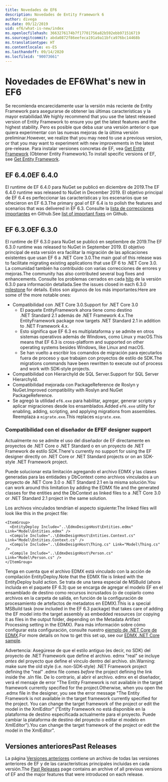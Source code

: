 ```yaml
---
title: Novedades de EF6
description: Novedades de Entity Framework 6
author: divega
ms.date: 09/12/2019
uid: ef6/what-is-new/index
ms.openlocfilehash: 3663276174b7f17701756a82b592ebb971516719
ms.sourcegitcommit: abda0872f86eefeca191a9a11bfca976bc14468b
ms.translationtype: HT
ms.contentlocale: es-ES
ms.lasthandoff: 09/14/2020
ms.locfileid: "90073661"
---
```

# <a name="whats-new-in-ef6"></a><span data-ttu-id="9adc4-103">Novedades de EF6</span><span class="sxs-lookup"><span data-stu-id="9adc4-103">What's new in EF6</span></span>

<span data-ttu-id="9adc4-104">Se recomienda encarecidamente usar la versión más reciente de Entity Framework para asegurarse de obtener las últimas características y la mayor estabilidad.</span><span class="sxs-lookup"><span data-stu-id="9adc4-104">We highly recommend that you use the latest released version of Entity Framework to ensure you get the latest features and the highest stability.</span></span>
<span data-ttu-id="9adc4-105">Pero es posible que deba usar una versión anterior o que quiera experimentar con las nuevas mejoras de la última versión preliminar.</span><span class="sxs-lookup"><span data-stu-id="9adc4-105">However, we realize that you may need to use a previous version, or that you may want to experiment with new improvements in the latest pre-release.</span></span>
<span data-ttu-id="9adc4-106">Para instalar versiones concretas de EF, vea [Get Entity Framework](xref:ef6/fundamentals/install) (Obtener Entity Framework).</span><span class="sxs-lookup"><span data-stu-id="9adc4-106">To install specific versions of EF, see [Get Entity Framework](xref:ef6/fundamentals/install).</span></span>

## <a name="ef-640"></a><span data-ttu-id="9adc4-107">EF 6.4.0</span><span class="sxs-lookup"><span data-stu-id="9adc4-107">EF 6.4.0</span></span>

<span data-ttu-id="9adc4-108">El runtime de EF 6.4.0 para NuGet se publicó en diciembre de 2019.</span><span class="sxs-lookup"><span data-stu-id="9adc4-108">The EF 6.4.0 runtime was released to NuGet in December  2019.</span></span> <span data-ttu-id="9adc4-109">El objetivo principal de EF 6.4 es perfeccionar las características y los escenarios que se ofrecieron en EF 6.3.</span><span class="sxs-lookup"><span data-stu-id="9adc4-109">The primary goal of EF 6.4 is to polish the features and scenarios that was delivered in EF 6.3.</span></span> <span data-ttu-id="9adc4-110">Consulte la [lista de correcciones importantes](https://github.com/dotnet/ef6/milestone/14?closed=1) en Github.</span><span class="sxs-lookup"><span data-stu-id="9adc4-110">See [list of important fixes](https://github.com/dotnet/ef6/milestone/14?closed=1) on Github.</span></span>

## <a name="ef-630"></a><span data-ttu-id="9adc4-111">EF 6.3.0</span><span class="sxs-lookup"><span data-stu-id="9adc4-111">EF 6.3.0</span></span>

<span data-ttu-id="9adc4-112">El runtime de EF 6.3.0 para NuGet se publicó en septiembre de 2019.</span><span class="sxs-lookup"><span data-stu-id="9adc4-112">The EF 6.3.0 runtime was released to NuGet in September 2019.</span></span> <span data-ttu-id="9adc4-113">El objetivo principal de esta versión era facilitar la migración de las aplicaciones existentes que usan EF 6 a .NET Core 3.0.</span><span class="sxs-lookup"><span data-stu-id="9adc4-113">The main goal of this release was to facilitate migrating existing applications that use EF 6 to .NET Core 3.0.</span></span> <span data-ttu-id="9adc4-114">La comunidad también ha contribuido con varias correcciones de errores y mejoras.</span><span class="sxs-lookup"><span data-stu-id="9adc4-114">The community has also contributed several bug fixes and enhancements.</span></span> <span data-ttu-id="9adc4-115">Consulte los problemas cerrados en cada [hito](https://github.com/aspnet/EntityFramework6/milestones?state=closed) de la versión 6.3.0 para información detallada.</span><span class="sxs-lookup"><span data-stu-id="9adc4-115">See the issues closed in each 6.3.0 [milestone](https://github.com/aspnet/EntityFramework6/milestones?state=closed) for details.</span></span> <span data-ttu-id="9adc4-116">Estos son algunos de los más importantes:</span><span class="sxs-lookup"><span data-stu-id="9adc4-116">Here are some of the more notable ones:</span></span>

- <span data-ttu-id="9adc4-117">Compatibilidad con .NET Core 3.0.</span><span class="sxs-lookup"><span data-stu-id="9adc4-117">Support for .NET Core 3.0</span></span>
  - <span data-ttu-id="9adc4-118">El paquete EntityFramework ahora tiene como destino .NET Standard 2.1 además de .NET Framework 4.x.</span><span class="sxs-lookup"><span data-stu-id="9adc4-118">The EntityFramework package now targets .NET Standard 2.1 in addition to .NET Framework 4.x.</span></span>
  - <span data-ttu-id="9adc4-119">Esto significa que EF 6.3 es multiplataforma y se admite en otros sistemas operativos además de Windows, como Linux y macOS.</span><span class="sxs-lookup"><span data-stu-id="9adc4-119">This means that EF 6.3 is cross-platform and supported on other operating systems besides Windows, like Linux and macOS.</span></span>
  - <span data-ttu-id="9adc4-120">Se han vuelto a escribir los comandos de migración para ejecutarlos fuera de proceso y que trabajen con proyectos de estilo de SDK.</span><span class="sxs-lookup"><span data-stu-id="9adc4-120">The migrations commands have been rewritten to execute out of process and work with SDK-style projects.</span></span>
- <span data-ttu-id="9adc4-121">Compatibilidad con HierarchyId de SQL Server.</span><span class="sxs-lookup"><span data-stu-id="9adc4-121">Support for SQL Server HierarchyId.</span></span>
- <span data-ttu-id="9adc4-122">Compatibilidad mejorada con PackageReference de Roslyn y NuGet.</span><span class="sxs-lookup"><span data-stu-id="9adc4-122">Improved compatibility with Roslyn and NuGet PackageReference.</span></span>
- <span data-ttu-id="9adc4-123">Se agregó la utilidad `ef6.exe` para habilitar, agregar, generar scripts y aplicar migraciones desde los ensamblados.</span><span class="sxs-lookup"><span data-stu-id="9adc4-123">Added `ef6.exe` utility for enabling, adding, scripting, and applying migrations from assemblies.</span></span> <span data-ttu-id="9adc4-124">Reemplaza a `migrate.exe`.</span><span class="sxs-lookup"><span data-stu-id="9adc4-124">This replaces `migrate.exe`.</span></span>

### <a name="ef-designer-support"></a><span data-ttu-id="9adc4-125">Compatibilidad con el diseñador de EF</span><span class="sxs-lookup"><span data-stu-id="9adc4-125">EF designer support</span></span>

<span data-ttu-id="9adc4-126">Actualmente no se admite el uso del diseñador de EF directamente en proyectos de .NET Core o .NET Standard o en un proyecto de .NET Framework de estilo SDK.</span><span class="sxs-lookup"><span data-stu-id="9adc4-126">There's currently no support for using the EF designer directly on .NET Core or .NET Standard projects or on an SDK-style .NET Framework project.</span></span> 

<span data-ttu-id="9adc4-127">Puede solucionar esta limitación agregando el archivo EDMX y las clases generadas para las entidades y DbContext como archivos vinculados a un proyecto de .NET Core 3.0 o .NET Standard 2.1 en la misma solución.</span><span class="sxs-lookup"><span data-stu-id="9adc4-127">You can work around this limitation by adding the EDMX file and the generated classes for the entities and the DbContext as linked files to a .NET Core 3.0 or .NET Standard 2.1 project in the same solution.</span></span>

<span data-ttu-id="9adc4-128">Los archivos vinculados tendrían el aspecto siguiente:</span><span class="sxs-lookup"><span data-stu-id="9adc4-128">The linked files will look like this in the project file:</span></span>

``` csproj 
<ItemGroup>
  <EntityDeploy Include="..\EdmxDesignHost\Entities.edmx" Link="Model\Entities.edmx" />
  <Compile Include="..\EdmxDesignHost\Entities.Context.cs" Link="Model\Entities.Context.cs" />
  <Compile Include="..\EdmxDesignHost\Thing.cs" Link="Model\Thing.cs" />
  <Compile Include="..\EdmxDesignHost\Person.cs" Link="Model\Person.cs" />
</ItemGroup>
```

<span data-ttu-id="9adc4-129">Tenga en cuenta que el archivo EDMX está vinculado con la acción de compilación EntityDeploy.</span><span class="sxs-lookup"><span data-stu-id="9adc4-129">Note that the EDMX file is linked with the EntityDeploy build action.</span></span> <span data-ttu-id="9adc4-130">Se trata de una tarea especial de MSBuild (ahora incluida en el paquete EF 6.3) que se encarga de agregar el modelo EF en el ensamblado de destino como recursos incrustados (o de copiarlo como archivos en la carpeta de salida, en función de la configuración de procesamiento de artefactos de metadatos en EDMX).</span><span class="sxs-lookup"><span data-stu-id="9adc4-130">This is a special MSBuild task (now included in the EF 6.3 package) that takes care of adding the EF model into the target assembly as embedded resources (or copying it as files in the output folder, depending on the Metadata Artifact Processing setting in the EDMX).</span></span> <span data-ttu-id="9adc4-131">Para más información sobre cómo configurar esta configuración, consulte nuestro [ejemplo de .NET Core de EDMX](https://aka.ms/EdmxDotNetCoreSample).</span><span class="sxs-lookup"><span data-stu-id="9adc4-131">For more details on how to get this set up, see our [EDMX .NET Core sample](https://aka.ms/EdmxDotNetCoreSample).</span></span>

<span data-ttu-id="9adc4-132">Advertencia: Asegúrese de que el estilo antiguo (es decir, no SDK) del proyecto de .NET Framework que define el archivo. edmx "real" se incluye _antes_ del proyecto que define el vínculo dentro del archivo. sln.</span><span class="sxs-lookup"><span data-stu-id="9adc4-132">Warning: make sure the old style (i.e. non-SDK-style) .NET Framework project defining the "real" .edmx file comes _before_ the project defining the link inside the .sln file.</span></span> <span data-ttu-id="9adc4-133">De lo contrario, al abrir el archivo. edmx en el diseñador, verá el mensaje de error "The Entity Framework is not available in the target framework currently specified for the project.</span><span class="sxs-lookup"><span data-stu-id="9adc4-133">Otherwise, when you open the .edmx file in the designer, you see the error message "The Entity Framework is not available in the target framework currently specified for the project.</span></span> <span data-ttu-id="9adc4-134">You can change the target framework of the project or edit the model in the XmlEditor" ("Entity Framework no está disponible en la plataforma de destino especificada actualmente para el proyecto. Puede cambiar la plataforma de destino del proyecto o editar el modelo en XmlEditor").</span><span class="sxs-lookup"><span data-stu-id="9adc4-134">You can change the target framework of the project or edit the model in the XmlEditor".</span></span>

## <a name="past-releases"></a><span data-ttu-id="9adc4-135">Versiones anteriores</span><span class="sxs-lookup"><span data-stu-id="9adc4-135">Past Releases</span></span>

<span data-ttu-id="9adc4-136">La página [Versiones anteriores](xref:ef6/what-is-new/past-releases) contiene un archivo de todas las versiones anteriores de EF y de las características principales incluidas en cada versión.</span><span class="sxs-lookup"><span data-stu-id="9adc4-136">The [Past Releases](xref:ef6/what-is-new/past-releases) page contains an archive of all previous versions of EF and the major features that were introduced on each release.</span></span>
